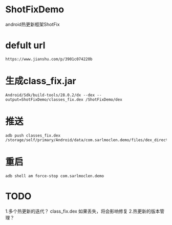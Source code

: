 # ShotFixDemo
android热更新框架ShotFix

# defult url
```
https://www.jianshu.com/p/3901c074220b
```

# 生成class_fix.jar
```
Android/Sdk/build-tools/28.0.2/dx --dex --output=ShotFixDemo/classes_fix.dex /ShotFixDemo/dex
```
# 推送 
```
adb push classes_fix.dex /storage/self/primary/Android/data/com.sarlmoclen.demo/files/dex_directory
```

# 重启
```
adb shell am force-stop com.sarlmoclen.demo
```

# TODO

1.多个热更新的迭代？ 
  class_fix.dex 如果丢失，将会影响修复
2.热更新的版本管理？

